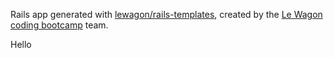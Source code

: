 Rails app generated with [lewagon/rails-templates](https://github.com/lewagon/rails-templates), created by the [Le Wagon coding bootcamp](https://www.lewagon.com) team.


Hello

